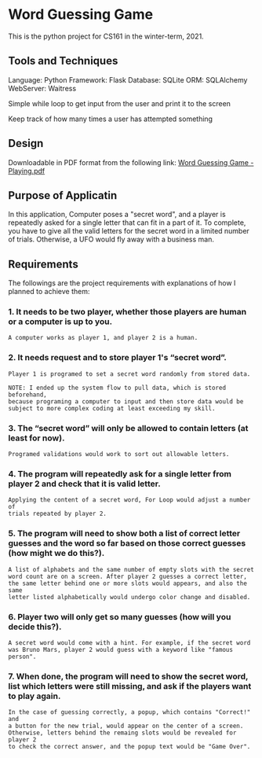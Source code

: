 # Word Guessing Game
This is the python project for CS161 in the winter-term, 2021.

## Tools and Techniques
Language:  Python
Framework: Flask
Database:  SQLite
ORM:       SQLAlchemy
WebServer: Waitress


Simple while loop to get input from the user and print it to the screen

Keep track of how many times a user has attempted something

## Design
Downloadable in PDF format from the following link:
[Word Guessing Game - Playing.pdf](https://github.com/kenstratton/word_guessing_game/files/5825499/Word.Guessing.Game.-.Playing.pdf)

## Purpose of Applicatin
In this application, Computer poses a "secret word", and a player is repeatedly asked for a single letter that can fit in a part of it. To complete, you have to give all the valid letters for the secret word in a limited number of trials. Otherwise, a UFO would fly away with a business man.

## Requirements
The followings are the project requirements with explanations of how I planned to achieve them:
### 1. It needs to be two player, whether those players are human or a computer is up to you. 
    A computer works as player 1, and player 2 is a human.
### 2. It needs request and to store player 1's “secret word”.
    Player 1 is programed to set a secret word randomly from stored data.
    
    NOTE: I ended up the system flow to pull data, which is stored beforehand, 
    because programing a computer to input and then store data would be 
    subject to more complex coding at least exceeding my skill.
### 3. The “secret word” will only be allowed to contain letters (at least for now).
    Programed validations would work to sort out allowable letters.
### 4. The program will repeatedly ask for a single letter from player 2 and check that it is valid letter.
    Applying the content of a secret word, For Loop would adjust a number of
    trials repeated by player 2.
### 5. The program will need to show both a list of correct letter guesses and the word so far based on those correct guesses (how might we do this?).
    A list of alphabets and the same number of empty slots with the secret 
    word count are on a screen. After player 2 guesses a correct letter, 
    the same letter behind one or more slots would appears, and also the same 
    letter listed alphabetically would undergo color change and disabled.
### 6. Player two will only get so many guesses (how will you decide this?).
    A secret word would come with a hint. For example, if the secret word 
    was Bruno Mars, player 2 would guess with a keyword like "famous person".
### 7. When done, the program will need to show the secret word, list which letters were still missing, and ask if the players want to play again.
    In the case of guessing correctly, a popup, which contains "Correct!" and 
    a button for the new trial, would appear on the center of a screen. 
    Otherwise, letters behind the remaing slots would be revealed for player 2 
    to check the correct answer, and the popup text would be "Game Over".

